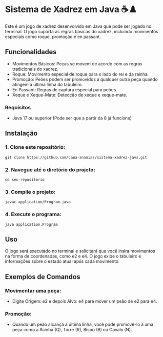 # Sistema de Xadrez em Java ☕♟️
Este é um jogo de xadrez desenvolvido em Java que pode ser jogado no terminal. O jogo suporta as regras básicas do xadrez, incluindo movimentos especiais como roque, promoção e en passant.

## Funcionalidades

- Movimentos Básicos: Peças se movem de acordo com as regras tradicionais do xadrez. <br>
- Roque: Movimento especial de roque para o lado do rei e da rainha. <br>
- Promoção: Peões podem ser promovidos a qualquer outra peça quando atingem a última linha do tabuleiro. <br>
- En Passant: Regras de captura especial para peões. <br>
- Xeque e Xeque-Mate: Detecção de xeque e xeque-mate. <br>

### Requisitos

- Java 17 ou superior (Pode ser que a partir da 8 já funcione)

## Instalação

### 1. Clone este repositório:
```
git clone https://github.com/caua-ananias/sistema-xadrez-java.git
```
### 2. Navegue até o diretório do projeto:
```
cd seu-repositorio
```
### 3. Compile o projeto:
```
javac application/Program.java
```

### 4. Execute o programa:
```
java application.Program
```

## Uso
O jogo será executado no terminal e solicitará que você insira movimentos na forma de coordenadas, como e2 e e4. O jogo exibe o tabuleiro e informações sobre o estado atual após cada movimento.

## Exemplos de Comandos

### Movimentar uma peça:
- Digite Origem: e2 e depois Alvo: e4 para mover um peão de e2 para e4. <br>

### Promoção:
- Quando um peão alcança a última linha, você pode promovê-lo a uma peça como a Rainha (Q), Torre (R), Bispo (B) ou Cavalo (N). <br>
